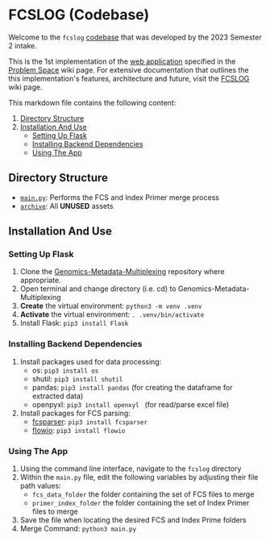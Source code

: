 # FCSLOG (Codebase)

Welcome to the ```fcslog``` [codebase](https://github.com/WEHI-ResearchComputing/Genomics-Metadata-Multiplexing/tree/main/fcslog) that was developed by the 2023 Semester 2 intake. 

This is the 1st implementation of the [web application](https://github.com/WEHI-ResearchComputing/Genomics-Metadata-Multiplexing/wiki/Problem-Space#web-application) specified in the [Problem Space](https://github.com/WEHI-ResearchComputing/Genomics-Metadata-Multiplexing/wiki/Problem-Space) wiki page. For extensive documentation that outlines the this implementation's features, architecture and future, visit the [FCSLOG](https://github.com/WEHI-ResearchComputing/Genomics-Metadata-Multiplexing/wiki/FCSLOG) wiki page.

This markdown file contains the following content:
1. [Directory Structure](#directory-structure)
2. [Installation And Use](#installation-and-use)
    - [Setting Up Flask](#setting-up-flask)
    - [Installing Backend Dependencies](#installing-backend-dependencies)
    - [Using The App](#using-the-app)

## Directory Structure
- [```main.py```](./main.py): Performs the FCS and Index Primer merge process
- [```archive```](./archive/): All **UNUSED** assets

## Installation And Use
### Setting Up Flask
1. Clone the [Genomics-Metadata-Multiplexing](https://github.com/WEHI-ResearchComputing/Genomics-Metadata-Multiplexing) repository where appropriate.
2. Open terminal and change directory (i.e. cd) to Genomics-Metadata-Multiplexing
3. **Create** the virtual environment: ```python3 -m venv .venv```
4. **Activate** the virtual environment: ```. .venv/bin/activate ```
5. Install Flask: ```pip3 install Flask```

### Installing Backend Dependencies
1. Install packages used for data processing:
    - os: ```pip3 install os```
    - shutil: ```pip3 install shutil```
    - pandas: ```pip3 install pandas``` (for creating the dataframe for extracted data) 
    - openpyxl: ```pip3 install openxyl ``` (for read/parse excel file)
2. Install packages for FCS parsing:
    - [fcsparser](https://pypi.org/project/fcsparser/ ): ```pip3 install fcsparser```
    - [flowio](https://github.com/whitews/flowio): ```pip3 install flowio```

### Using The App
1. Using the command line interface, navigate to the ```fcslog``` directory
2. Within the ```main.py``` file, edit the following variables by adjusting their file path values:
    - ```fcs_data_folder``` the folder containing the set of FCS files to merge
    - ```primer_index_folder``` the folder containing the set of Index Primer files to merge
3. Save the file when locating the desired FCS and Index Prime folders
4. Merge Command: ```python3 main.py```
